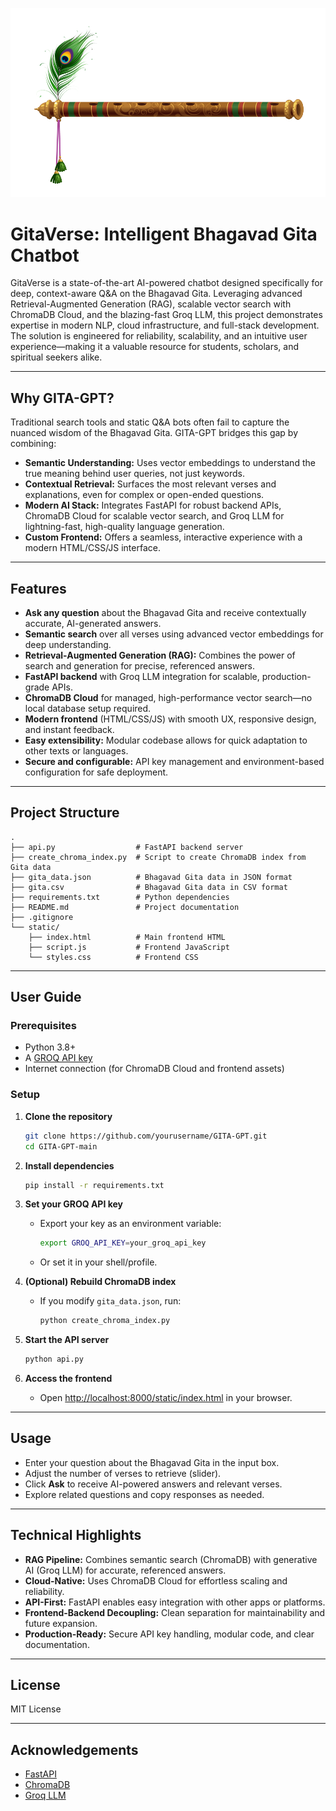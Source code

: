 ![GitaVerse Screenshot](flute.png)

# GitaVerse: Intelligent Bhagavad Gita Chatbot

 GitaVerse is a state-of-the-art AI-powered chatbot designed specifically for deep, context-aware Q&A on the Bhagavad Gita. Leveraging advanced Retrieval-Augmented Generation (RAG), scalable vector search with ChromaDB Cloud, and the blazing-fast Groq LLM, this project demonstrates expertise in modern NLP, cloud infrastructure, and full-stack development. The solution is engineered for reliability, scalability, and an intuitive user experience—making it a valuable resource for students, scholars, and spiritual seekers alike.

---

## Why GITA-GPT?

Traditional search tools and static Q&A bots often fail to capture the nuanced wisdom of the Bhagavad Gita. GITA-GPT bridges this gap by combining:

- **Semantic Understanding:** Uses vector embeddings to understand the true meaning behind user queries, not just keywords.
- **Contextual Retrieval:** Surfaces the most relevant verses and explanations, even for complex or open-ended questions.
- **Modern AI Stack:** Integrates FastAPI for robust backend APIs, ChromaDB Cloud for scalable vector search, and Groq LLM for lightning-fast, high-quality language generation.
- **Custom Frontend:** Offers a seamless, interactive experience with a modern HTML/CSS/JS interface.

---

## Features

- **Ask any question** about the Bhagavad Gita and receive contextually accurate, AI-generated answers.
- **Semantic search** over all verses using advanced vector embeddings for deep understanding.
- **Retrieval-Augmented Generation (RAG):** Combines the power of search and generation for precise, referenced answers.
- **FastAPI backend** with Groq LLM integration for scalable, production-grade APIs.
- **ChromaDB Cloud** for managed, high-performance vector search—no local database setup required.
- **Modern frontend** (HTML/CSS/JS) with smooth UX, responsive design, and instant feedback.
- **Easy extensibility:** Modular codebase allows for quick adaptation to other texts or languages.
- **Secure and configurable:** API key management and environment-based configuration for safe deployment.

---

## Project Structure

```
.
├── api.py                  # FastAPI backend server
├── create_chroma_index.py  # Script to create ChromaDB index from Gita data
├── gita_data.json          # Bhagavad Gita data in JSON format
├── gita.csv                # Bhagavad Gita data in CSV format
├── requirements.txt        # Python dependencies
├── README.md               # Project documentation
├── .gitignore
└── static/
    ├── index.html          # Main frontend HTML
    ├── script.js           # Frontend JavaScript
    └── styles.css          # Frontend CSS
```

---

## User Guide

### Prerequisites

- Python 3.8+
- A [GROQ API key](https://console.groq.com/keys)
- Internet connection (for ChromaDB Cloud and frontend assets)

### Setup

1. **Clone the repository**
    ```sh
    git clone https://github.com/yourusername/GITA-GPT.git
    cd GITA-GPT-main
    ```

2. **Install dependencies**
    ```sh
    pip install -r requirements.txt
    ```

3. **Set your GROQ API key**
    - Export your key as an environment variable:
      ```sh
      export GROQ_API_KEY=your_groq_api_key
      ```
    - Or set it in your shell/profile.

4. **(Optional) Rebuild ChromaDB index**
    - If you modify `gita_data.json`, run:
      ```sh
      python create_chroma_index.py
      ```

5. **Start the API server**
    ```sh
    python api.py
    ```

6. **Access the frontend**
    - Open [http://localhost:8000/static/index.html](http://localhost:8000/static/index.html) in your browser.

---

## Usage

- Enter your question about the Bhagavad Gita in the input box.
- Adjust the number of verses to retrieve (slider).
- Click **Ask** to receive AI-powered answers and relevant verses.
- Explore related questions and copy responses as needed.

---

## Technical Highlights

- **RAG Pipeline:** Combines semantic search (ChromaDB) with generative AI (Groq LLM) for accurate, referenced answers.
- **Cloud-Native:** Uses ChromaDB Cloud for effortless scaling and reliability.
- **API-First:** FastAPI enables easy integration with other apps or platforms.
- **Frontend-Backend Decoupling:** Clean separation for maintainability and future expansion.
- **Production-Ready:** Secure API key handling, modular code, and clear documentation.

---

## License

MIT License

---

## Acknowledgements

- [FastAPI](https://fastapi.tiangolo.com/)
- [ChromaDB](https://www.trychroma.com/)
- [Groq LLM](https://groq.com/)
